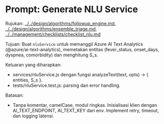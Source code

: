 # Prompt: Generate NLU Service

Rujukan: [../../design/algorithms/followup_engine.md](../../design/algorithms/followup_engine.md), [../../design/algorithms/ensemble_triage.md](../../design/algorithms/ensemble_triage.md), [../../management/checklists/checklist_nlu.md](../../management/checklists/checklist_nlu.md)

Tujuan: Buat `nluService` untuk memanggil Azure AI Text Analytics (@azure/ai-text-analytics), memetakan entitas (fever_status, onset_days, dyspnea, comorbidity) dan menghitung S_s.

Keluaran yang diharapkan:
- services/nluService.js dengan fungsi analyzeText(text, opts) → { entities, S_s }.
- tests/nluService.test.js: parsing dan error handling.

Batasan:
- Tanpa komentar, camelCase, modul ringkas. Inisialisasi klien dengan AI_TEXT_ENDPOINT, AI_TEXT_KEY dari env. Implement retry, timeout, dan logging latensi.
